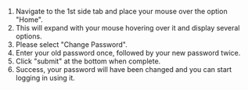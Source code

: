 1. Navigate to the 1st side tab and place your mouse over the option "Home".
2. This will expand with your mouse hovering over it and display several options.
3. Please select "Change Password". 
4. Enter your old password once, followed by your new password twice. 
5. Click "submit" at the bottom when complete.
6. Success, your password will have been changed and you can start logging in using it.  